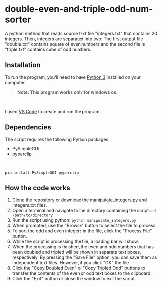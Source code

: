 # double-even-and-triple-odd-num-sorter
A python method that reads source text file "integers.txt" that contains 20 integers. Then, integers are separated into two: The first output file "double.txt" contains square of even numbers and the second file is "triple.txt" contains cube of odd numbers.

## Installation
To run the program, you'll need to have [Python 3](https://www.python.org/downloads/) installed on your computer. <br/>
>**Note: This program works only for windows os.**
<br/>

I used [VS Code](https://code.visualstudio.com/download) to create and run the program.

## Dependencies
The script requires the following Python packages:

* PySimpleGUI
* pyperclip
<br/>

```pip install PySimpleGUI pyperclip```

## How the code works
1. Clone the repository or download the manipulate_integers.py and integers.txt files.
2. Open a terminal and navigate to the directory containing the script:
``cd /path/to/directory``
3. Run the script using python:
``python manipulate_integers.py``
4. When prompted, use the "Browse" button to select the file to process.
5. To sort the odd and even integers in the file, click the "Process File" button.
6. While the script is processing the file, a loading bar will show.
7. When the processing is finished, the even and odd numbers that has been doubled and tripled will be shown in separate text boxes, respectively. By pressing the "Save File" option, you can save them as independent text files. However, if you click "OK" the file 
9. Click the "Copy Doubled Even" or "Copy Tripled Odd" buttons to transfer the contents of the even or odd text boxes to the clipboard.
10. Click the "Exit" button or close the window to exit the script.
